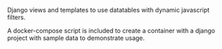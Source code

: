 Django views and templates to use datatables with dynamic javascript filters.

A docker-compose script is included to create a container with a django project with sample data to demonstrate usage. 


